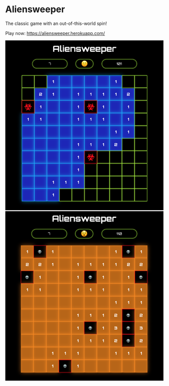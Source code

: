 # Aliensweeper

The classic game with an out-of-this-world spin!

Play now: https://aliensweeper.herokuapp.com/

<img src="./client/src/styles/assets/README_1.png" width="500px">
<img src="./client/src/styles/assets/README_2.png" width="500px">